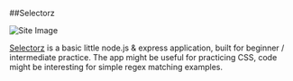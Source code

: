 ##Selectorz

![Site Image](https://github.com/xaq2892/selectcss/blob/master/public/images/site.png?raw=true "selectorz")

[Selectorz](http://select.jit.su) is a basic little node.js & express application, built for beginner / intermediate practice.
The app might be useful for practicing CSS, code might be interesting for simple regex matching examples.